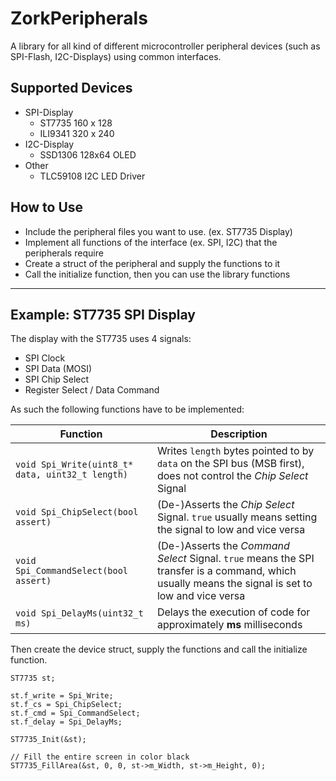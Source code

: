 # ZorkPeripherals

A library for all kind of different microcontroller peripheral devices (such as SPI-Flash, I2C-Displays) using common interfaces.

## Supported Devices

* SPI-Display 
	* ST7735 160 x 128
	* ILI9341 320 x 240
* I2C-Display
	* SSD1306 128x64 OLED
* Other
	* TLC59108 I2C LED Driver

## How to Use

* Include the peripheral files you want to use. (ex. ST7735 Display)
* Implement all functions of the interface (ex. SPI, I2C) that the peripherals require
* Create a struct of the peripheral and supply the functions to it
* Call the initialize function, then you can use the library functions

---

## Example: ST7735 SPI Display

The display with the ST7735 uses 4 signals:
 * SPI Clock
 * SPI Data (MOSI)
 * SPI Chip Select
 * Register Select / Data Command

As such the following functions have to be implemented:

| Function | Description |
| --- | --- |
| ```void Spi_Write(uint8_t* data, uint32_t length)``` | Writes ```length``` bytes pointed to by ```data``` on the SPI bus (MSB first), does not control the *Chip Select* Signal |
| ```void Spi_ChipSelect(bool assert)``` | (De-)Asserts the *Chip Select* Signal. ```true``` usually means setting the signal to low and vice versa |
| ```void Spi_CommandSelect(bool assert)``` | (De-)Asserts the *Command Select* Signal. ```true``` means the SPI transfer is a command, which usually means the signal is set to low and vice versa |
| ```void Spi_DelayMs(uint32_t ms)``` | Delays the execution of code for approximately **ms** milliseconds |

Then create the device struct, supply the functions and call the initialize function.

```
ST7735 st;

st.f_write = Spi_Write;
st.f_cs = Spi_ChipSelect;
st.f_cmd = Spi_CommandSelect;
st.f_delay = Spi_DelayMs;

ST7735_Init(&st);

// Fill the entire screen in color black
ST7735_FillArea(&st, 0, 0, st->m_Width, st->m_Height, 0);
```
